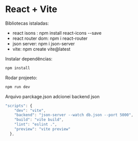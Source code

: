 # React + Vite


Bibliotecas istaladas:

- react isons : npm install react-icons --save
- react router dom: npm i react-router
- json server: npm i json-server
- vite: npm create vite@latest

Instalar dependências:

```js
npm install
```

Rodar projeeto:

```js
npm run dev
```


Arquivo parckage.json adcionei backend json

```js
"scripts": {
    "dev": "vite",
    "backend": "json-server --watch db.json --port 5000",
    "build": "vite build",
    "lint": "eslint .",
    "preview": "vite preview"
  },
```
